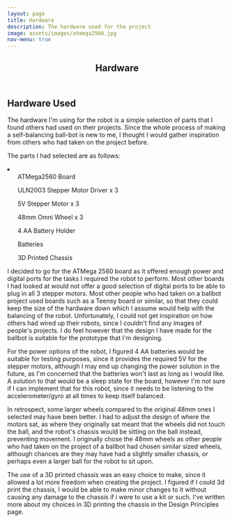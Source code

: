 ```yaml
---
layout: page
title: Hardware
description: The hardware used for the project
image: assets/images/atmega2560.jpg
nav-menu: true
---
```

<!-- Main -->
<div id="main" class="alt">

<!-- One -->
<section id="one">
	<div class="inner">
		<header class="major">
			<h1>Hardware</h1>
		</header>

<!-- Content -->
<h2 id="content">Hardware Used</h2>
<p>The hardware I'm using for the robot is a simple selection of parts that I found others had used on their projects. Since the whole process of making a self-balancing ball-bot is new to me, I thought I would gather inspiration from
others who had taken on the project before.

The parts I had selected are as follows:</p>
<li>
	<ul>ATMega2560 Board</ul>
	<ul>ULN2003 Stepper Motor Driver x 3</ul>
	<ul>5V Stepper Motor x 3</ul>
	<ul>48mm Omni Wheel x 3</ul>
	<ul>4 AA Battery Holder</ul>
	<ul>Batteries</ul>
	<ul>3D Printed Chassis</ul>
</li>
	
<p>I decided to go for the ATMega 2560 board as it offered enough power and digital ports for the tasks I required the robot to perform.
Most other boards I had looked at would not offer a good selection of digital ports to be able to plug in all 3 stepper motors.
Most other people who had taken on a ballbot project used boards such as a Teensy board or similar, so that they could keep the size of the hardware down which I assume would help with the balancing of the robot.
Unfortunately, I could not get inspiration on how others had wired up their robots, since I couldn't find any images of people's projects. I do feel however that the design I have made for the ballbot
is suitable for the prototype that I'm designing.</p>

<p>For the power options of the robot, I figured 4 AA batteries would be suitable for testing purposes, since it provides the required 5V for the stepper motors, although I may end up changing the power solution in the future,
as I'm concerned that the batteries won't last as long as I would like. A solution to that would be a sleep state for the board, however I'm not sure if I can implement that for this robot, since it needs to be listening
to the accelerometer/gyro at all times to keep itself balanced.</p>

<p>In retrospect, some larger wheels compared to the original 48mm ones I selected may have been better. I had to adjust the design of where the motors sat, as where they originally sat meant that the wheels did not touch the ball,
and the robot's chassis would be sitting on the ball instead, preventing movement. I originally chose the 48mm wheels as other people who had taken on the project of a ballbot had chosen similar sized wheels, although chances are
they may have had a slightly smaller chassis, or perhaps even a larger ball for the robot to sit upon.</p>

<p>The use of a 3D printed chassis was an easy choice to make, since it allowed a lot more freedom when creating the project. I figured if I could 3d print the chassis, I would be able to make minor changes to it without causing any damage to the chassis if i were to use a kit or such. I've written more about my choices in 3D printing the chassis in the Design Principles page.</p>
</div>
</section>

</div>
